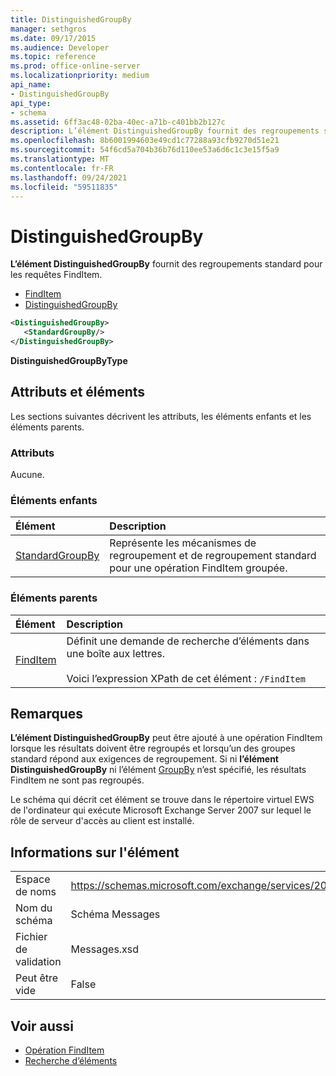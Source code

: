 ```yaml
---
title: DistinguishedGroupBy
manager: sethgros
ms.date: 09/17/2015
ms.audience: Developer
ms.topic: reference
ms.prod: office-online-server
ms.localizationpriority: medium
api_name:
- DistinguishedGroupBy
api_type:
- schema
ms.assetid: 6ff3ac48-02ba-40ec-a71b-c401bb2b127c
description: L’élément DistinguishedGroupBy fournit des regroupements standard pour les requêtes FindItem.
ms.openlocfilehash: 8b6001994603e49cd1c77288a93cfb9270d51e21
ms.sourcegitcommit: 54f6cd5a704b36b76d110ee53a6d6c1c3e15f5a9
ms.translationtype: MT
ms.contentlocale: fr-FR
ms.lasthandoff: 09/24/2021
ms.locfileid: "59511835"
---
```

# <a name="distinguishedgroupby"></a>DistinguishedGroupBy

**L’élément DistinguishedGroupBy** fournit des regroupements standard pour les requêtes FindItem. 
  
- [FindItem](finditem.md) 
- [DistinguishedGroupBy](distinguishedgroupby.md)
  
```xml
<DistinguishedGroupBy>
   <StandardGroupBy/>
</DistinguishedGroupBy>
```

 **DistinguishedGroupByType**
## <a name="attributes-and-elements"></a>Attributs et éléments

Les sections suivantes décrivent les attributs, les éléments enfants et les éléments parents.
  
### <a name="attributes"></a>Attributs

Aucune.
  
### <a name="child-elements"></a>Éléments enfants

|**Élément**|**Description**|
|:-----|:-----|
|[StandardGroupBy](standardgroupby.md) <br/> |Représente les mécanismes de regroupement et de regroupement standard pour une opération FindItem groupée.  <br/> |
   
### <a name="parent-elements"></a>Éléments parents

|**Élément**|**Description**|
|:-----|:-----|
|[FindItem](finditem.md) <br/> |Définit une demande de recherche d’éléments dans une boîte aux lettres.<br/><br/>Voici l’expression XPath de cet élément :  `/FindItem` <br/> |
   
## <a name="remarks"></a>Remarques

**L’élément DistinguishedGroupBy** peut être ajouté à une opération FindItem lorsque les résultats doivent être regroupés et lorsqu’un des groupes standard répond aux exigences de regroupement. Si ni **l’élément DistinguishedGroupBy** ni l’élément [GroupBy](groupby.md) n’est spécifié, les résultats FindItem ne sont pas regroupés. 
  
Le schéma qui décrit cet élément se trouve dans le répertoire virtuel EWS de l'ordinateur qui exécute Microsoft Exchange Server 2007 sur lequel le rôle de serveur d'accès au client est installé.
  
## <a name="element-information"></a>Informations sur l'élément

|||
|:-----|:-----|
|Espace de noms  <br/> |https://schemas.microsoft.com/exchange/services/2006/messages  <br/> |
|Nom du schéma  <br/> |Schéma Messages  <br/> |
|Fichier de validation  <br/> |Messages.xsd  <br/> |
|Peut être vide  <br/> |False  <br/> |
   
## <a name="see-also"></a>Voir aussi

- [Opération FindItem](finditem-operation.md)
- [Recherche d’éléments](https://msdn.microsoft.com/library/63af1f9c-464b-4fca-9ae3-3d60f24ca93c%28Office.15%29.aspx)

